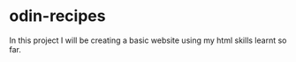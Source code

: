 # odin-recipes
In this project I will be creating a basic website using my html skills learnt so far.  